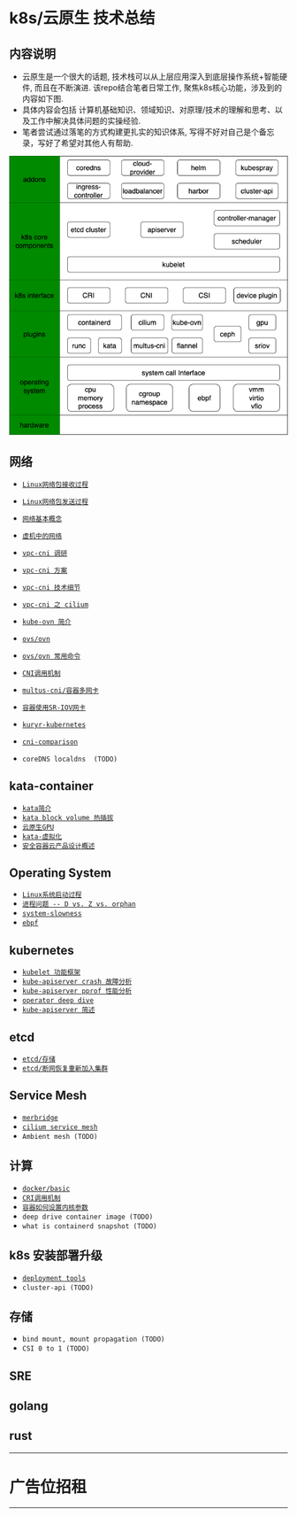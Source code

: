 # k8s/云原生 技术总结


## 内容说明

- 云原生是一个很大的话题, 技术栈可以从上层应用深入到底层操作系统+智能硬件, 而且在不断演进. 该repo结合笔者日常工作, 聚焦k8s核心功能，涉及到的内容如下图.
- 具体内容会包括 计算机基础知识、领域知识、对原理/技术的理解和思考、以及工作中解决具体问题的实操经验.
- 笔者尝试通过落笔的方式构建更扎实的知识体系, 写得不好对自己是个备忘录，写好了希望对其他人有帮助.

![k8s-stacks](pics/k8s-stacks.png)

## 网络
- [`Linux网络包接收过程`](network/RX.md)
- [`Linux网络包发送过程`](network/TX.md)
- [`网络基本概念`](network/network-basic.md)
- [`虚机中的网络`](network/network-in-vm.md)

  
- [`vpc-cni 调研`](network/vpc-cni-1.md)
- [`vpc-cni 方案`](network/vpc-cni-2.md)
- [`vpc-cni 技术细节`](network/vpc-cni-3.md)
- [`vpc-cni 之 cilium`](network/cilium.md)


- [`kube-ovn 简介`](network/kube-ovn.md)
- [`ovs/ovn`](network/ovn.md)
- [`ovs/ovn 常用命令`](network/ovn-cheat-sheet.md)

  
- [`CNI调用机制`](network/CNI.md)
- [`multus-cni/容器多网卡`](network/multiple-cni.md)
- [`容器使用SR-IOV网卡`](network/sriov.md)
- [`kuryr-kubernetes`](network/kuryr.md)
- [`cni-comparison`](network/cni-comparison.md)  
- `coreDNS localdns  (TODO)`

## kata-container
- [`kata简介`](kata-container/kata-container.md)
- [`kata block volume 热插拔`](kata-container/hot-plug.md)
- [`云原生GPU`](kata-container/GPU.md)
- [`kata-虚拟化`](kata-container/virtualization.md)
- [`安全容器云产品设计概述`](kata-container/ecr.md)


## Operating System
- [`Linux系统启动过程`](operating-system/linux-startup.md)
- [`进程问题 -- D vs. Z vs. orphan`](operating-system/process.md)
- [`system-slowness`](operating-system/system-slowness.md)
- [`ebpf`](network/ebpf.md)


## kubernetes
- [`kubelet 功能框架`](kubernetes/kubelet/startup.md)
- [`kube-apiserver crash 故障分析`](kubernetes/kube-apiserver-crash.md)
- [`kube-apiserver pprof 性能分析`](kubernetes/kube-apiserver-pprof.md)
- [`operator deep dive`](kubernetes/operator.md)  
- [`kube-apiserver 简述`](kubernetes/kube-apiserver.md)


## etcd
- [`etcd/存储`](etcd/storage.md)
- [`etcd/断网恢复重新加入集群`](etcd/rejoin.md)


## Service Mesh
- [`merbridge`](service-mesh/merbridge.md)
- [`cilium service mesh`](service-mesh/cilium-service-mesh.md)
- `Ambient mesh (TODO)`


## 计算
- [`docker/basic`](docker/basic)
- [`CRI调用机制`](compute/ContainerRuntime.md)
- [`容器如何设置内核参数`](compute/sysctls.md)
- `deep drive container image (TODO)`
- `what is containerd snapshot (TODO)`


## k8s 安装部署升级
- [`deployment tools`](cluster-lifecycle)
- `cluster-api (TODO)`

## 存储
- `bind mount, mount propagation (TODO)`
- `CSI 0 to 1 (TODO)`

## SRE
## golang
## rust

*********************************
# 广告位招租
*********************************